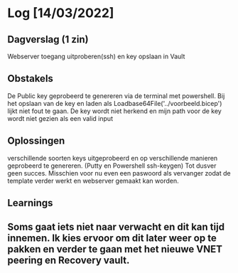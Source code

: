 # Log [14/03/2022]
 
## Dagverslag (1 zin)
Webserver toegang uitproberen(ssh) en key opslaan in Vault
## Obstakels
De Public key geprobeerd te genereren via de terminal met powershell.
Bij het opslaan van de key en laden als Loadbase64File('../voorbeeld.bicep') lijkt niet fout te gaan. De key wordt niet herkend en mijn path voor de key wordt niet gezien als een valid input
## Oplossingen
 verschillende soorten keys uitgeprobeerd en op verschillende manieren geprobeerd te genereren. (Putty en Powershell ssh-keygen)
 Tot dusver geen succes. Misschien voor nu even een paswoord als vervanger zodat de template verder werkt en webserver gemaakt kan worden.
## Learnings
Soms gaat iets niet naar verwacht en dit kan tijd innemen. Ik kies ervoor om dit later weer op te pakken en verder te gaan met het nieuwe VNET peering en Recovery vault.
---
